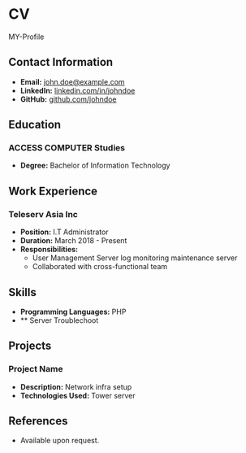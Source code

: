 # CV
MY-Profile
## Contact Information
- **Email:** john.doe@example.com
- **LinkedIn:** [linkedin.com/in/johndoe](https://linkedin.com/in/johndoe)
- **GitHub:** [github.com/johndoe](https://github.com/johndoe)

## Education
### ACCESS COMPUTER Studies
- **Degree:** Bachelor of Information Technology


## Work Experience
### Teleserv Asia Inc
- **Position:** I.T Administrator
- **Duration:** March 2018 - Present
- **Responsibilities:**
  - User Management Server log monitoring  maintenance server 
  - Collaborated with cross-functional team

## Skills
- **Programming Languages:** PHP
- ** Server Troublechoot 


## Projects
### Project Name
- **Description:** Network infra setup
- **Technologies Used:** Tower server 



## References
- Available upon request.
